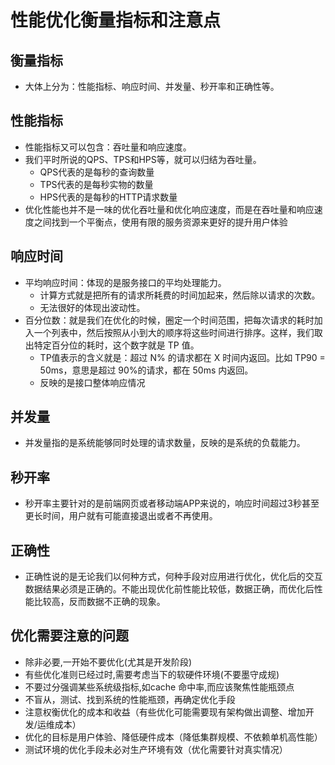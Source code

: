 # 性能优化衡量指标和注意点

## 衡量指标

* 大体上分为：性能指标、响应时间、并发量、秒开率和正确性等。

## 性能指标

* 性能指标又可以包含：吞吐量和响应速度。
* 我们平时所说的QPS、TPS和HPS等，就可以归结为吞吐量。
  * QPS代表的是每秒的查询数量
  * TPS代表的是每秒实物的数量
  * HPS代表的是每秒的HTTP请求数量
* 优化性能也并不是一味的优化吞吐量和优化响应速度，而是在吞吐量和响应速度之间找到一个平衡点，使用有限的服务资源来更好的提升用户体验

## 响应时间

* 平均响应时间：体现的是服务接口的平均处理能力。
  * 计算方式就是把所有的请求所耗费的时间加起来，然后除以请求的次数。
  * 无法很好的体现出波动性。
* 百分位数：就是我们在优化的时候，圈定一个时间范围，把每次请求的耗时加入一个列表中，然后按照从小到大的顺序将这些时间进行排序。这样，我们取出特定百分位的耗时，这个数字就是 TP 值。
  * TP值表示的含义就是：超过 N% 的请求都在 X 时间内返回。比如 TP90 = 50ms，意思是超过 90%的请求，都在 50ms 内返回。
  *  反映的是接口整体响应情况

## 并发量

* 并发量指的是系统能够同时处理的请求数量，反映的是系统的负载能力。

## 秒开率

* 秒开率主要针对的是前端网页或者移动端APP来说的，响应时间超过3秒甚至更长时间，用户就有可能直接退出或者不再使用。

## 正确性

* 正确性说的是无论我们以何种方式，何种手段对应用进行优化，优化后的交互数据结果必须是正确的。不能出现优化前性能比较低，数据正确，而优化后性能比较高，反而数据不正确的现象。

## 优化需要注意的问题

* 除非必要,一开始不要优化(尤其是开发阶段)
* 有些优化准则已经过时,需要考虑当下的软硬件环境(不要墨守成规)
* 不要过分强调某些系统级指标,如cache 命中率,而应该聚焦性能瓶颈点
* 不盲从，测试、找到系统的性能瓶颈，再确定优化手段
* 注意权衡优化的成本和收益（有些优化可能需要现有架构做出调整、增加开发/运维成本）
* 优化的目标是用户体验、降低硬件成本（降低集群规模、不依赖单机高性能）
* 测试环境的优化手段未必对生产环境有效（优化需要针对真实情况）


